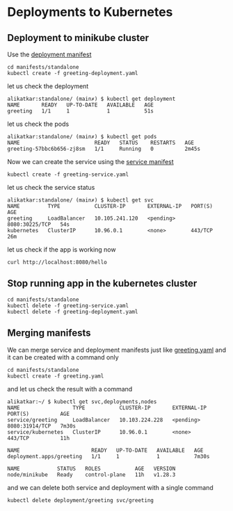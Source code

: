 # Deployments to Kubernetes

## Deployment to minikube cluster
Use the [deployment manifest](manifests/standalone/greeting-deployment.yaml) 
```shell
cd manifests/standalone
kubectl create -f greeting-deployment.yaml   
```
let us check the deployment
```
alikatkar:standalone/ (main✗) $ kubectl get deployment
NAME       READY   UP-TO-DATE   AVAILABLE   AGE
greeting   1/1     1            1           51s
```
let us check the pods
```
alikatkar:standalone/ (main✗) $ kubectl get pods
NAME                        READY   STATUS    RESTARTS   AGE
greeting-57bbc6b656-zj8sm   1/1     Running   0          2m45s
```
Now we can create the service using the [service manifest](manifests/standalone/greeting-service.yaml)
```shell
kubectl create -f greeting-service.yaml    
```
let us check the service status
```
alikatkar:standalone/ (main✗) $ kubectl get svc
NAME         TYPE           CLUSTER-IP       EXTERNAL-IP   PORT(S)          AGE
greeting     LoadBalancer   10.105.241.120   <pending>     8080:30225/TCP   54s
kubernetes   ClusterIP      10.96.0.1        <none>        443/TCP          26m
```
let us check if the app is working now
```shell
curl http://localhost:8080/hello  
```

## Stop running app in the kubernetes cluster

```shell
cd manifests/standalone
kubectl delete -f greeting-service.yaml
kubectl delete -f greeting-deployment.yaml 
```
## Merging manifests

We can merge service and deployment manifests just like [greeting.yaml](manifests/standalone/greeting.yaml) and it can be created with a command only

```shell
cd manifests/standalone
kubectl create -f greeting.yaml 
```
and let us check the result with a command 
```
alikatkar:~/ $ kubectl get svc,deployments,nodes
NAME                 TYPE           CLUSTER-IP       EXTERNAL-IP   PORT(S)          AGE
service/greeting     LoadBalancer   10.103.224.228   <pending>     8080:31914/TCP   7m30s
service/kubernetes   ClusterIP      10.96.0.1        <none>        443/TCP          11h

NAME                       READY   UP-TO-DATE   AVAILABLE   AGE
deployment.apps/greeting   1/1     1            1           7m30s

NAME            STATUS   ROLES           AGE   VERSION
node/minikube   Ready    control-plane   11h   v1.28.3
```
and we can delete both service and deployment with a single command
```shell
kubectl delete deployment/greeting svc/greeting 
```